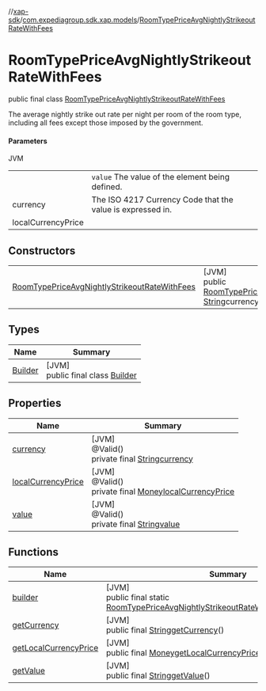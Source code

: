 //[xap-sdk](../../../index.md)/[com.expediagroup.sdk.xap.models](../index.md)/[RoomTypePriceAvgNightlyStrikeoutRateWithFees](index.md)

# RoomTypePriceAvgNightlyStrikeoutRateWithFees

public final class [RoomTypePriceAvgNightlyStrikeoutRateWithFees](index.md)

The average nightly strike out rate per night per room of the room type, including all fees except those imposed by the government.

#### Parameters

JVM

| | |
|---|---|
|  | `value` The value of the element being defined. |
| currency | The ISO 4217 Currency Code that the value is expressed in. |
| localCurrencyPrice |

## Constructors

| | |
|---|---|
| [RoomTypePriceAvgNightlyStrikeoutRateWithFees](-room-type-price-avg-nightly-strikeout-rate-with-fees.md) | [JVM]<br>public [RoomTypePriceAvgNightlyStrikeoutRateWithFees](index.md)[RoomTypePriceAvgNightlyStrikeoutRateWithFees](-room-type-price-avg-nightly-strikeout-rate-with-fees.md)([String](https://docs.oracle.com/javase/8/docs/api/java/lang/String.html)value, [String](https://docs.oracle.com/javase/8/docs/api/java/lang/String.html)currency, [Money](../-money/index.md)localCurrencyPrice) |

## Types

| Name | Summary |
|---|---|
| [Builder](-builder/index.md) | [JVM]<br>public final class [Builder](-builder/index.md) |

## Properties

| Name | Summary |
|---|---|
| [currency](index.md#-184490087%2FProperties%2F699445674) | [JVM]<br>@Valid()<br>private final [String](https://docs.oracle.com/javase/8/docs/api/java/lang/String.html)[currency](index.md#-184490087%2FProperties%2F699445674) |
| [localCurrencyPrice](index.md#-1415166755%2FProperties%2F699445674) | [JVM]<br>@Valid()<br>private final [Money](../-money/index.md)[localCurrencyPrice](index.md#-1415166755%2FProperties%2F699445674) |
| [value](index.md#1042247615%2FProperties%2F699445674) | [JVM]<br>@Valid()<br>private final [String](https://docs.oracle.com/javase/8/docs/api/java/lang/String.html)[value](index.md#1042247615%2FProperties%2F699445674) |

## Functions

| Name | Summary |
|---|---|
| [builder](builder.md) | [JVM]<br>public final static [RoomTypePriceAvgNightlyStrikeoutRateWithFees.Builder](-builder/index.md)[builder](builder.md)() |
| [getCurrency](get-currency.md) | [JVM]<br>public final [String](https://docs.oracle.com/javase/8/docs/api/java/lang/String.html)[getCurrency](get-currency.md)() |
| [getLocalCurrencyPrice](get-local-currency-price.md) | [JVM]<br>public final [Money](../-money/index.md)[getLocalCurrencyPrice](get-local-currency-price.md)() |
| [getValue](get-value.md) | [JVM]<br>public final [String](https://docs.oracle.com/javase/8/docs/api/java/lang/String.html)[getValue](get-value.md)() |
